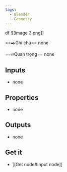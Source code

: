 ```yaml
---
tags:
  - Blender
  - Geometry
---
```

df
![[image 3.png]]

==✒️Ghi chú==
	none

==🔥Quan trọng==
	none

## Inputs
- none

## Properties
- none

## Outputs
- none

## Get it
- [[Get node#Input node]]
